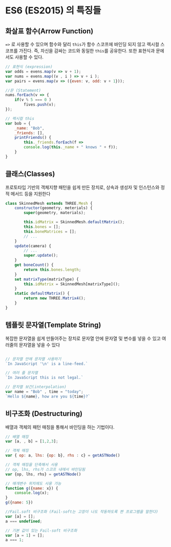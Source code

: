 # ES6 (ES2015) 의 특징들

## 화살표 함수(Arrow Function)

`=>` 로 사용할 수 있으며 함수와 달리 `this`가 함수 스코프에 바인딩 되지 않고 렉시컬 스코프를 가진다. 즉, 자신을 감싸는 코드와 동일한 `this`를 공유한다. 또한 표현식과 문에서도 사용할 수 있다.

```js
// 표현식 (expression)
var odds = evens.map(v => v + 1);
var nums = evens.map((v , i ) => v + i );
var pairs = evens.map(v => ({even: v, odd: v + 1}));

//문 (Statement)
nums.forEach(v => {
    if(v % 5 === 0 )
        fives.push(v);
});

// 렉시컬 this
var bob = {
    _name: "Bob",
    _friends: [],
    printFriends() {
        this._friends.forEach(f => 
        console.log(this._name + " knows " + f));
    }
}

```


## 클래스(Classes)


프로토타입 기반의 객체지향 패턴을 쉽게 만든 장치로, 상속과 생성자 및 인스턴스와 정적 메서드 등을 지원한다


```js
class SkinnedMesh extends THREE.Mesh {
    constructor(geometry, meterials) {
        super(geometry, materials);

        this.idMatrix = SkinnedMesh.defaultMatrix();
        this.bones = [];
        this.boneMatrices = [];
        // ...
    }
    update(camera) {
        // ...
        super.update();
    }
    get boneCount() {
        return this.bones.length;
    }
    set matrixType(matrixType) {
        this.idMatrix = SkinnedMesh[matrixType]();
    }
    static defaultMatrix() {
        return new THREE.Matrix4();
    }
}

```

## 템플릿 문자열(Template String)

복잡한 문자열을 쉽게 만들어주는 장치로 문자열 안에 문자열 및 변수를 넣을 수 있고 여러줄의 문자열을 넣을 수 있다


```js

// 문자열 안에 문자열 사용하기
`In JavaScript '\n' is a line-feed.`

// 여러 줄 문자열
`In JavaScript this is not legal.`

// 문자열 보간(interpolation)
var name = "Bob" , time = "today";
`Hello ${name}, how are you ${time}?`

```

## 비구조화 (Destructuring)

배열과 객체의 패턴 매칭을 통해서 바인딩을 하는 기법이다.

```js
// 배열 매칭
var [a, , b] = [1,2,3];

// 객체 매칭
var { op: a, lhs: {op: b}, rhs : c} = getASTNode()

// 객체 매칭을 단축해서 사용
// op, lhs, rhs가 스코프 내에서 바인딩됨
var {op, lhs, rhs} = getASTNode()

// 매개변수 위치에도 사용 가능
function g({name: x}) {
    console.log(x);
}
g({name: 5})

//Fail.soft 비구조화 (Fail-soft는 고장이 나도 작동하도록 짠 프로그램을 말한다)
var [a] = [];
a === undefined;

// 기본 값이 있는 Fail-soft 비구조화
var [a = 1] = [];
a === 1;
```